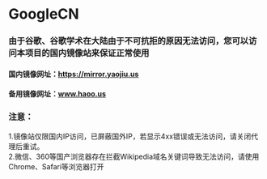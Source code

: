 # GoogleCN
### 由于谷歌、谷歌学术在大陆由于不可抗拒的原因无法访问，您可以访问本项目的国内镜像站来保证正常使用
#### 国内镜像网址：https://mirror.yaojiu.us
#### 备用镜像网址：www.haoo.us
### 注意：
1.镜像站仅限国内IP访问，已屏蔽国外IP，若显示4xx错误或无法访问，请关闭代理后重试。</br> 2.微信、360等国产浏览器存在拦截Wikipedia域名关键词导致无法访问，请使用Chrome、Safari等浏览器打开
